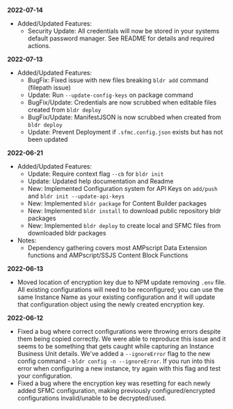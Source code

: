 **2022-07-14**

-   Added/Updated Features:
    -   Security Update: All credentials will now be stored in your systems default password manager. See README for details and required actions.

**2022-07-13**

-   Added/Updated Features:
    -   BugFix: Fixed issue with new files breaking `bldr add` command (filepath issue)
    -   Update: Run `--update-config-keys` on package command
    -   BugFix/Update: Credentials are now scrubbed when editable files created from `bldr deploy`
    -   BugFix/Update: ManifestJSON is now scrubbed when created from `bldr deploy`
    -   Update: Prevent Deployment if `.sfmc.config.json` exists but has not been updated

**2022-06-21**

-   Added/Updated Features:
    -   Update: Require context flag `--cb` for `bldr init`
    -   Update: Updated help documentation and Readme
    -   New: Implemented Configuration system for API Keys on `add/push` and `bldr init --update-api-keys`
    -   New: Implemented `bldr package` for Content Builder packages
    -   New: Implemented `bldr install` to download public repository bldr packages
    -   New: Implemented `bldr deploy` to create local and SFMC files from downloaded bldr packages
-   Notes:
    -   Dependency gathering covers most AMPscript Data Extension functions and AMPscript/SSJS Content Block Functions

**2022-06-13**

-   Moved location of encryption key due to NPM update removing `.env` file. All existing configurations will need to be reconfigured; you can use the same Instance Name as your existing configuration and it will update that configuration object using the newly created encryption key.

**2022-06-12**

-   Fixed a bug where correct configurations were throwing errors despite them being copied correctly. We were able to reproduce this issue and it seems to be something that gets caught while capturing an Instance Business Unit details. We've added a `--ignoreError` flag to the new config command - `bldr config -n --ignoreError`. If you run into this error when configuring a new instance, try again with this flag and test your configuration.
-   Fixed a bug where the encryption key was resetting for each newly added SFMC configuration, making previously configured/encrypted configurations invalid/unable to be decrypted/used.
